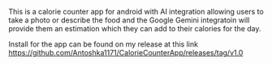 This is a calorie counter app for android with AI integration allowing users to take a photo or describe the food and the Google Gemini integratoin will provide them an estimation which they can add to their calories for the day. 

Install for the app can be found on my release at this link
https://github.com/Antoshka1171/CalorieCounterApp/releases/tag/v1.0
